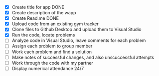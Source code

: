 - [x] Create title for app DONE
- [x] Create description of the wapp
- [x] Create Read.me DONE
- [x] Upload code from an existing gym tracker
- [x] Clone files to Github Desktop and upload them to Visual Studio 
- [x] Run the code, locate problems 
- [ ] Analyze code in Visual Studio, leave comments for each problem 
- [ ] Assign each problem to group member
- [ ] Work each problem and find a solution
- [ ] Make notes of successful changes, and also unscuccessful attempts
- [ ] Work through the code with my partner
- [ ] Display numerical attendance 24/7
